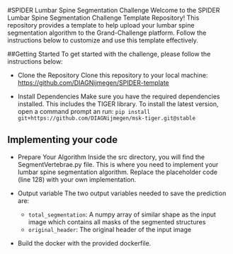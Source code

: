 #SPIDER Lumbar Spine Segmentation Challenge
Welcome to the SPIDER Lumbar Spine Segmentation Challenge Template Repository! This repository provides a template to help upload your lumbar spine segmentation algorithm to the Grand-Challenge platform. Follow the instructions below to customize and use this template effectively.

##Getting Started
To get started with the challenge, please follow the instructions below:

- Clone the Repository
Clone this repository to your local machine: https://github.com/DIAGNijmegen/SPIDER-template

- Install Dependencies
Make sure you have the required dependencies installed. This includes the TIGER library. 
To install the latest version, open a command prompt an run: `pip install git+https://github.com/DIAGNijmegen/msk-tiger.git@stable`

## Implementing your code

- Prepare Your Algorithm
Inside the src directory, you will find the SegmentVertebrae.py file. 
This is where you need to implement your lumbar spine segmentation algorithm. 
Replace the placeholder code (line 128) with your own implementation.

- Output variable
The two output variables needed to save the prediction are:
    - `total_segmentation`: A numpy array of similar shape as the input image which contains all masks of the segmented structures
    - `original_header`: The original header of the input image
 
- Build the docker with the provided dockerfile. 


